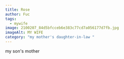 ```yaml
---
title: Rose
author: Fuc
tags:
  - mywife
image: 2100207_84d5bfcceb6e383c77cd7a056177d7fb.jpg
imageAlt: MY WIFE
category: "my mother's daughter-in-law "
---
```

my son's mother

